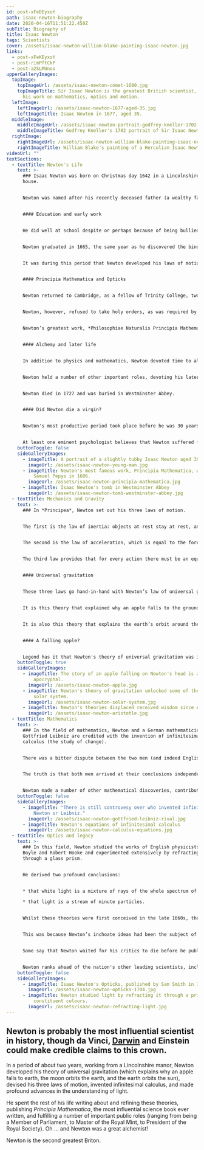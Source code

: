 ```yaml
---
id: post-xFeDEyxoY
path: isaac-newton-biography
date: 2020-04-16T11:51:22.450Z
subTitle: Biography of
title: Isaac Newton
tags: Scientists
cover: /assets/isaac-newton-william-blake-painting-isaac-newton.jpg
links:
  - post-xFeKEyxoY
  - post-rimPftCkP
  - post-a2SLMUnoo
upperGalleryImages:
  topImage:
    topImageUrl: /assets/isaac-newton-comet-1680.jpg
    topImageTitle: Sir Isaac Newton is the greatest British scientist, famous for
      his work on mathematics, optics and motion.
  leftImage:
    leftImageUrl: /assets/isaac-newton-1677-aged-35.jpg
    leftImageTitle: Isaac Newton in 1677, aged 35.
  middleImage:
    middleImageUrl: /assets/isaac-newton-portrait-godfrey-kneller-1702.jpg
    middleImageTitle: Godfrey Kneller's 1702 portrait of Sir Isaac Newton
  rightImage:
    rightImageUrl: /assets/isaac-newton-william-blake-painting-isaac-newton.jpg
    rightImageTitle: William Blake's painting of a Herculian Isaac Newton
videoUrl: ""
textSections:
  - textTitle: Newton's Life
    text: >-
      ### Isaac Newton was born on Christmas day 1642 in a Lincolnshire manor
      house.


      Newton was named after his recently deceased father (a wealthy farmer) and raised by his maternal grandmother after his mother remarried.


      #### Education and early work


      He did well at school despite or perhaps because of being bullied, and entered Trinity College, [Cambridge](https://thingstodoeverywhere.com/visit-cambridge-attractions.html), in 1661.


      Newton graduated in 1665, the same year as he discovered the binomial mathematical theory, and returned to his childhood home of Woolsthorpe Manor in Lincolnshire—when the university was closed because of an outbreak of plague—to develop his theories on optics, mechanics, the law of gravitation and calculus.


      It was during this period that Newton developed his laws of motion. Newton later described these years as the "prime" of his "age for invention".


      #### Principia Mathematica and Opticks


      Newton returned to Cambridge, as a fellow of Trinity College, two years later. He was promoted to be the Lucasian Professor of Mathematics in 1669, probably as a result of his invention of the [reflecting telescope](https://en.wikipedia.org/wiki/Newtonian_telescope) (which brought him to the attention of the scientific establishment) the previous year.


      Newton, however, refused to take holy orders, as was required by the University’s bylaws, and [Charles II](https://greatestbritons.com/isaac-newton-biography.html#) granted him a special dispensation.


      Newton’s greatest work, *Philosophiae Naturalis Principia Mathematica* (Mathematical Principles of Natural Philosophy), was published in 1687. His second most influential book, *Opticks*, followed in 1704.


      #### Alchemy and later life


      In addition to physics and mathematics, Newton devoted time to alchemy (and in particular the transformation of base metals to gold) and biblical chronology (the study of the order of events described in the Old Testament). Newton's attempts at alchemy probably contributed to his 1693 nervous breakdown; he became obsessed with this endeavour and often worked through the night.


      Newton held a number of other important roles, devoting his later years to legislative or administrative positions: he was twice elected the member of parliament for [Cambridge University](https://thingstodoeverywhere.com/visit-cambridge-attractions.html); he was appointed warden of the Royal Mint in 1696; he was elected president of the Royal Society in 1703; and he was knighted in 1705.


      Newton died in 1727 and was buried in Westminster Abbey.


      #### Did Newton die a virgin?


      Newton's most productive period took place before he was 30 years old, and he was lucky enough to have been recognised as a genius in his own lifetime. But he never married and some maintain that he died a virgin.


      At least one eminent psychologist believes that Newton suffered from [Aspergers syndrome](https://www.newscientist.com/article/dn3676-einstein-and-newton-showed-signs-of-autism/). He was certainly a workaholic, an insomniac and a bit of a nutter: he once stared at the sun for so long that he had to spend three days in a darkened room to let his eyes recover.
    buttonToggle: false
    sideGalleryImages:
      - imageTitle: A portrait of a slightly tubby Isaac Newton aged 30
        imageUrl: /assets/isaac-newton-young-man.jpg
      - imageTitle: Newton's most famous work, Principia Mathematica, was published by
          Samuel Pepys in 1686.
        imageUrl: /assets/isaac-newton-principia-mathematica.jpg
      - imageTitle: Isaac Newton's tomb in Westminster Abbey
        imageUrl: /assets/isaac-newton-tomb-westminster-abbey.jpg
  - textTitle: Mechanics and Gravity
    text: >-
      ### In *Principea*, Newton set out his three laws of motion.


      The first is the law of inertia: objects at rest stay at rest, and objects in motion stay in motion at the same speed, unless acted upon by an external force.


      The second is the law of acceleration, which is equal to the force applied on a body divided by its mass. These two laws were groundbreaking: since Aristotle, received wisdom had been that a force was necessary in order to maintain motion.


      The third law provides that for every action there must be an equal and opposite reaction. So, when a marksman pulls the trigger on his rifle, the force of the bullet is equal to the recoil into his shoulder.


      #### Universal gravitation


      These three laws go hand-in-hand with Newton’s law of universal gravitation. This law states that any two bodies in the universe attract each other with a force directly proportionate to the product of their masses and inversely proportionate to the square of the distance between them.


      It is this theory that explained why an apple falls to the ground from a tree (the earth’s mass attracts it) and why the moon orbits the earth (again, the earth’s mass attracts it).


      It is also this theory that explains the earth’s orbit around the sun (it is held in orbit by the sun’s mass)—a conclusion that finally silenced those who continued to doubt that the sun is the centre of our solar system.


      #### A falling apple?


      Legend has it that Newton's theory of universal gravitation was inspired by watching a falling apple in his Lincolnshire garden. Evidence [emerged](https://www.independent.co.uk/news/science/the-core-of-truth-behind-sir-isaac-newtons-apple-1870915.html) in 2010, in the form of a diary kept by Newton's friend William Stukeley, to suggest that the story is true.
    buttonToggle: true
    sideGalleryImages:
      - imageTitle: The story of an apple falling on Newton's head is almost certanly
          apocryphal.
        imageUrl: /assets/isaac-newton-apple.jpg
      - imageTitle: Newton's theory of gravitation unlocked some of the mysteries of the
          solar system.
        imageUrl: /assets/isaac-newton-solar-system.jpg
      - imageTitle: Newton's theories displaced received wisdom since Aristotle
        imageUrl: /assets/isaac-newton-aristotle.jpg
  - textTitle: Mathematics
    text: >-
      ### In the field of mathematics, Newton and a German mathematician called
      Gottfried Leibniz are credited with the invention of infinitesimal
      calculus (the study of change).


      There was a bitter dispute between the two men (and indeed English and German scientists more generally) as to which scholar should take credit, with allegations and counter-allegations of plagiarism made.


      The truth is that both men arrived at their conclusions independently and had a different emphasis: Newton was the first to apply calculus to physics and [Leibniz](https://en.wikipedia.org/wiki/Gottfried_Wilhelm_Leibniz) developed much of the notation used today.


      Newton made a number of other mathematical discoveries, contributing to the power series, generalizing the binomial theorem and developing a method for approximating the roots of a function.
    buttonToggle: false
    sideGalleryImages:
      - imageTitle: "There is still controvesy over who invented infinitesimal calculus:
          Newton or Leibniz."
        imageUrl: /assets/isaac-newton-gottfried-leibniz-rival.jpg
      - imageTitle: Newton's equations of infinitesimal calculus
        imageUrl: /assets/isaac-newton-calculus-equations.jpg
  - textTitle: Optics and legacy
    text: >-
      ### In this field, Newton studied the works of English physicists Robert
      Boyle and Robert Hooke and experimented extensively by refracting light
      through a glass prism.


      He derived two profound conclusions:


      * that white light is a mixture of rays of the whole spectrum of coloured light (as seen in the rainbow); and

      * that light is a stream of minute particles.


      Whilst these theories were first conceived in the late 1660s, they were not fully described by Newton until the publication of Opticks in 1704.


      This was because Newton’s inchoate ideas had been the subject of hostile criticism—his detractors, the Dutch physicist [Christiaan Huygens](https://en.wikipedia.org/wiki/Christiaan_Huygens) in particular, thought that colours were modified forms of white light.


      Some say that Newton waited for his critics to die before he published Opticks.


      Newton ranks ahead of the nation's other leading scientists, including names such as [Charles Darwin](https://greatestbritons.com/charles-darwin-biography.html), Alexander Flemming, Boyle, Watson and Crick, Professor Willmot and [Tim Berners-Lee](https://greatestbritons.com/tim-berners-lee-biography.html).
    buttonToggle: false
    sideGalleryImages:
      - imageTitle: Isaac Newton's Opticks, published by Sam Smith in 1704
        imageUrl: /assets/isaac-newton-opticks-1704.jpg
      - imageTitle: Newton studied light by refracting it through a prism to give its
          constituent colours.
        imageUrl: /assets/isaac-newton-refracting-light.jpg
---
```

## Newton is probably the most influential scientist in history, though da Vinci, [Darwin](https://greatestbritons.com/charles-darwin-biography.html) and Einstein could make credible claims to this crown.

In a period of about two years, working from a Lincolnshire manor, Newton developed his theory of universal gravitation (which explains why an apple falls to earth, the moon orbits the earth, and the earth orbits the sun), devised his three laws of motion, invented infinitesimal calculus, and made profound advances in the understanding of light.

He spent the rest of his life writing about and refining these theories, publishing *Principia Mathematica*, the most influential science book ever written, and fulfilling a number of important public roles (ranging from being a Member of Parliament, to Master of the Royal Mint, to President of the Royal Society). Oh ... and Newton was a great alchemist!

Newton is the second greatest Briton.